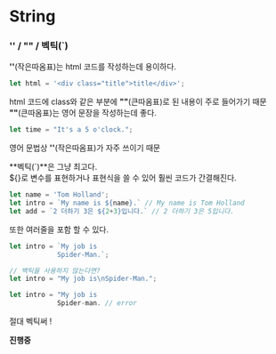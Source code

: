 String
=============
### '' / "" / 벡틱(`)
**''**\(작은따옴표)는 html 코드를 작성하는데 용이하다.
```javascript
let html = '<div class="title">title</div>';
``` 
html 코드에 class와 같은 부분에 **""**\(큰따옴표)로 된 내용이 주로 들어가기 때문   
**""**\(큰따옴표)는 영어 문장을 작성하는데 좋다.
```javascript
let time = "It's a 5 o'clock.";
```
영어 문법상 **''**\(작은따옴표)가 자주 쓰이기 때문   

**벡틱\(`)**은 그냥 최고다.   
\${}로 변수를 표현하거나 표현식을 쓸 수 있어 훨씬 코드가 간결해진다.   
```javascript
let name = 'Tom Holland';
let intro = `My name is ${name}.` // My name is Tom Holland
let add = `2 더하기 3은 ${2+3}입니다.` // 2 더하기 3은 5입니다.
```
또한 여러줄을 포함 할 수 있다.
```javascript
let intro = `My job is
            Spider-Man.`;

// 백틱을 사용하지 않는다면?
let intro = "My job is\nSpider-Man.";

let intro = "My job is 
            Spider-man. // error
```
절대 벡틱써 !   

**진행중**